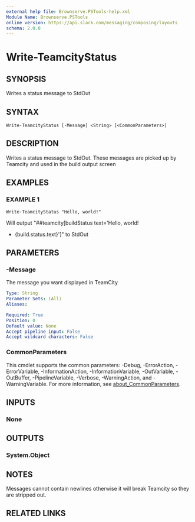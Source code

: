 ```yaml
---
external help file: Brownserve.PSTools-help.xml
Module Name: Brownserve.PSTools
online version: https://api.slack.com/messaging/composing/layouts
schema: 2.0.0
---
```


# Write-TeamcityStatus

## SYNOPSIS
Writes a status message to StdOut

## SYNTAX

```
Write-TeamcityStatus [-Message] <String> [<CommonParameters>]
```

## DESCRIPTION
Writes a status message to StdOut.
These messages are picked up by Teamcity and used in the build output screen

## EXAMPLES

### EXAMPLE 1
```
Write-TeamcityStatus "Hello, world!"
```

Will output "##teamcity\[buildStatus text='Hello, world!
- {build.status.text}'\]" to StdOut

## PARAMETERS

### -Message
The message you want displayed in TeamCity

```yaml
Type: String
Parameter Sets: (All)
Aliases:

Required: True
Position: 0
Default value: None
Accept pipeline input: False
Accept wildcard characters: False
```

### CommonParameters
This cmdlet supports the common parameters: -Debug, -ErrorAction, -ErrorVariable, -InformationAction, -InformationVariable, -OutVariable, -OutBuffer, -PipelineVariable, -Verbose, -WarningAction, and -WarningVariable. For more information, see [about_CommonParameters](http://go.microsoft.com/fwlink/?LinkID=113216).

## INPUTS

### None
## OUTPUTS

### System.Object
## NOTES
Messages cannot contain newlines otherwise it will break Teamcity so they are stripped out.

## RELATED LINKS
